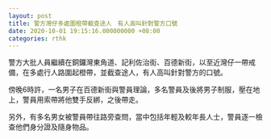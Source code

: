 ```yaml
---
layout: post
title: 警方灣仔多處圍橙帶截查途人　有人高叫針對警方口號
date: 2020-10-01 19:15:16.000000000 +08:00
categories: rthk
---
```


警方大批人員繼續在銅鑼灣東角道、記利佐治街、百德新街，以至近灣仔一帶戒備，在多處行人路圍起橙帶，並截查途人，有人高叫針對警方的口號。

傍晚6時許，一名男子在百德新街與警員理論，多名警員及後將男子制服，壓在地上，警員用索帶將他雙手反綁，之後帶走。

另外，有多名男女被警員帶往路旁查問，當中包括年輕及較年長人士，警員逐一檢查他們身分證及隨身物品。
